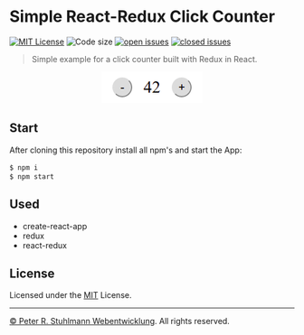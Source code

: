 # Simple React-Redux Click Counter

[![MIT License](https://img.shields.io/github/license/peter-stuhlmann/SimpleReactReduxClickCounter.svg)](https://github.com/peter-stuhlmann/SimpleReactReduxClickCounter/blob/master/LICENSE) 
![Code size](https://img.shields.io/github/languages/code-size/peter-stuhlmann/SimpleReactReduxClickCounter.svg)
[![open issues](https://img.shields.io/github/issues/peter-stuhlmann/SimpleReactReduxClickCounter.svg)](https://github.com/peter-stuhlmann/SimpleReactReduxClickCounter/issues?q=is%3Aopen+is%3Aissue)
[![closed issues](https://img.shields.io/github/issues-closed/peter-stuhlmann/SimpleReactReduxClickCounter.svg)](https://github.com/peter-stuhlmann/SimpleReactReduxClickCounter/issues?q=is%3Aissue+is%3Aclosed)

> Simple example for a click counter built with Redux in React.

<p align="center">
    <img src="preview.png">
</p>

## Start

After cloning this repository install all npm's and start the App:

```
$ npm i  
$ npm start  
```

## Used

- create-react-app
- redux
- react-redux

## License

Licensed under the [MIT](https://github.com/peter-stuhlmann/SimpleReactReduxClickCounter/blob/master/LICENSE) License.   

---

[&copy; Peter R. Stuhlmann Webentwicklung](https://peter-stuhlmann-webentwicklung.de). All rights reserved.